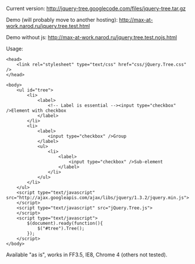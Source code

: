 Current version: http://jquery-tree.googlecode.com/files/jquery-tree.tar.gz

Demo (will probably move to another hosting): http://max-at-work.narod.ru/jquery.tree.test.html

Demo without js: http://max-at-work.narod.ru/jquery.tree.test.nojs.html

Usage:
```
<head>
	<link rel="stylesheet" type="text/css" href="css/jQuery.Tree.css" />
</head>

<body>
	<ul id="tree">
		<li>
			<label>
				<!-- Label is essential --><input type="checkbox" />Element with checkbox
			</label>
		</li>
		<li>
			<label>
				<input type="checkbox" />Group
			</label>
			<ul>
				<li>
					<label>
						<input type="checkbox" />Sub-element
					</label>
				</li>
			</ul>
		</li>
	</ul>
	<script type="text/javascript" src="http://ajax.googleapis.com/ajax/libs/jquery/1.3.2/jquery.min.js">
	</script>
	<script type="text/javascript" src="jQuery.Tree.js">
	</script>
	<script type="text/javascript">
		$(document).ready(function(){
			$("#tree").Tree();
		});
	</script>
</body>
```

Available "as is", works in FF3.5, IE8, Chrome 4 (others not tested).